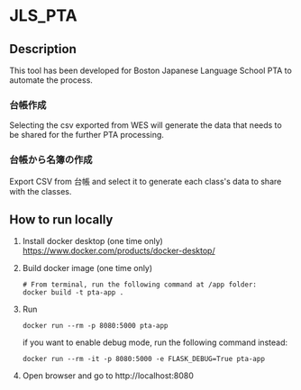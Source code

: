 # JLS_PTA
## Description
This tool has been developed for Boston Japanese Language School PTA to automate the process.

### 台帳作成
Selecting the csv exported from WES will generate the data that needs to be shared for the further PTA processing.

### 台帳から名簿の作成
Export CSV from 台帳 and select it to generate each class's data to share with the classes.


## How to run locally

1. Install docker desktop (one time only)
   https://www.docker.com/products/docker-desktop/
1. Build docker image (one time only)

    ```shell
    # From terminal, run the following command at /app folder:
    docker build -t pta-app .
    ```

1. Run

    ```shell
    docker run --rm -p 8080:5000 pta-app
    ```
    if you want to enable debug mode, run the following command instead:
    ```shell
    docker run --rm -it -p 8080:5000 -e FLASK_DEBUG=True pta-app
    ```

1. Open browser and go to http://localhost:8080
